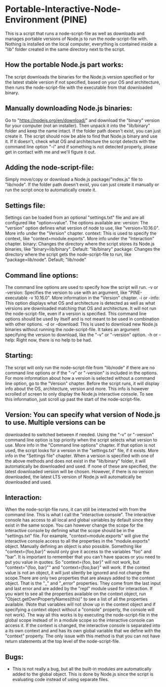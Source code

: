 # Portable-Interactive-Node-Environment (PINE)

This is a script that runs a node-script-file as well as downloads and manages portable 
versions of Node.js to run the node-script-file with. Nothing is installed on the local 
computer, everything is contained inside a "lib" folder created in the same directory 
next to the script.

## How the portable Node.js part works:
The script downloads the binaries for the Node.js version specified or for the latest 
stable version if not specified, based on your OS and architecture, then runs the 
node-script-file with the executable from that downloaded binary.

## Manually downloading Node.js binaries:
Go to "https://nodejs.org/en/download/" and download the "binary" version for your 
computer (not an installer). Then unpack it into the "lib/binary" folder and keep the 
name intact. If the folder path doesn't exist, you can just create it. The script should 
now be able to find that Node.js binary and use it. If it doesn't, check what OS and 
architecture the script detects with the command line option "-i" and if something is 
not detected properly, please get in contact with me and we'll figure it out.

## Adding the node-script-file:
Simply move/copy or download a Node.js package/"index.js" file to "lib/node". If the 
folder path doesn't exist, you can just create it manually or run the script once to 
automatically create it.

## Settings file:
Settings can be loaded from an optional "settings.txt" file and are all configured 
like "option=value". The options available are:
	version: The "version" option defines what version of node to use, like 
		"version=10.16.0". More info under the "Version" chapter.
	context: This is used to specify the context, like "context=module.exports". 
		More info under the "Interaction" chapter.
	binary: Changes the directory where the script stores its Node.js binaries, 
		like "binary=lib/binary". Default: "lib/binary"
	package: Changes the directory where the script gets the node-script-file 
		to run, like "package=lib/node". Default; "lib/node"

## Command line options:
The command line options are used to specify how the script will run.
	-v or -version: Specifies the version to use with an argument, like 
		"PINE-executable -v 10.16.0". More information in the "Version" chapter.
	-i or -info: This option displays what OS and architecture is detected as well 
		as what versions are downloaded matching that OS and architecture. It 
		will not run the node-script-file, even if a version is specified. This 
		command line options should be used by itself and is not meant to be 
		used in combination with other options.
	-d or -download: This is used to download new Node.js binaries without running 
		the node-script-file. It takes an argument specifying the version to 
		download, like the "-v" or "-version" option.
	-h or -help: Right now, there is no help to be had.

## Starting:
The script will only run the node-script-file from "lib/node" if there are no command 
line options or if the "-v" or "-version" is included in the options. For more 
information about how a version is selected without a command line option, go to the 
"Version" chapter. Before the script runs, it will display info about the OS, 
architecture, version and more. This info is however scrolled of screen to only 
display the Node.js interactive console. To see this information, just scroll up past 
the start of the node-script-file.

## Version: You can specify what version of Node.js to use. Multiple versions can be 
downloaded to switched between if needed. Using the "-v" or "-version" command line 
option is top priority when the script selects what version to use. More info in the 
"Command line options" chapter. If that option is not used, the script looks for a 
version in the "settings.txt" file, if it exists. More info in the "Settings file" 
chapter. When a version is specified with one of the above methods and does not exist 
in the "lib/binary" folder, it will automatically be downloaded and used. If none of 
these are specified, the latest downloaded version will be chosen. However, if there 
is no version downloaded, the latest LTS version of Node.js will automatically be 
downloaded and used.

## Interaction:
When the node-script-file runs, it can still be interacted with from the command line. 
This is what I call the "interactive console". The interactive console has access to 
all local and global variables by default since they exist in the same scope. You can 
however change the scope for the interactive console by defining what the scope should 
be in the "settings.txt" file. For example, "context=module.exports" will give the 
interactive console access to all the properties in the "module.exports" object. 
Manually defining an object is also possible. Something like "context={foo,bar}" would 
only give it access to the variables "foo" and "bar". It is important to remember that 
you can't have spaces or you need to put you value in quotes. So "context={foo, bar}" 
will not work, but "context="{foo, bar}"" and "context={foo,bar}" will work. If the 
context value is not an object, it will just silently be ignored and not change the 
scope.There are only two properties that are always added to the context object. That 
is the "_" and "_error" properties. They come from the last input and last error and 
are added by the "repl" module used for interaction. If you want to see all the 
properties available on the context object, run "Object.getOwnPropertyNames(this)" to 
see a list of all the properties available. (Note that variables will not show up in 
the context object and if specifying a context object without a "console" property, 
the console will not work). The way all this works is by executing the node-script-file 
in the global scope instead of in a module scope so the interactive console can access 
it. If the context is changed, the interactive console is separated into a its own 
context and and has its own global variable that we define with the "context" property. 
The only issue with this method is that you can not have return statements at the top 
level of the node-script-file.

## Bugs:
* This is not really a bug, but all the built-in modules are automatically added to 
the global object. This is done by Node.js since the script is evaluating code instead 
of using separate files.
